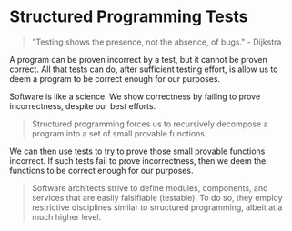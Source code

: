 # Structured Programming Tests

> "Testing shows the presence, not the absence, of bugs." - Dijkstra

A program can be proven incorrect by a test, but it cannot be proven correct. All that tests can do, after sufficient testing effort, is allow us to deem a program to be correct enough for our purposes.

Software is like a science. We show correctness by failing to prove incorrectness, despite our best efforts.

> Structured programming forces us to recursively decompose a program into a set of small provable functions.

We can then use tests to try to prove those small provable functions incorrect. If such tests fail to prove incorrectness, then we deem the functions to be correct enough for our purposes.

> Software architects strive to define modules, components, and services that are easily falsifiable (testable). To do so, they employ restrictive disciplines similar to structured programming, albeit at a much higher level.
